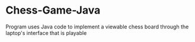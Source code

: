 # Chess-Game-Java
Program uses Java code to implement a viewable chess board through the laptop's interface that is playable
